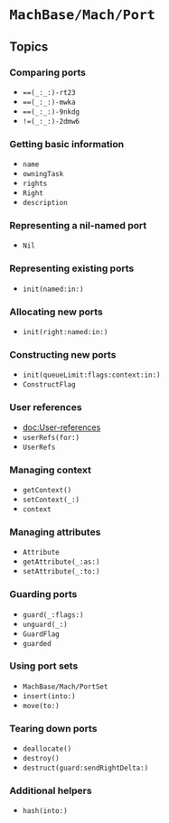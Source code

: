 # ``MachBase/Mach/Port``

## Topics

### Comparing ports

- ``==(_:_:)-rt23``
- ``==(_:_:)-mwka``
- ``==(_:_:)-9nkdg``
- ``!=(_:_:)-2dmw6``

### Getting basic information

- ``name``
- ``owningTask``
- ``rights``
- ``Right``
- ``description``

### Representing a nil-named port

- ``Nil``

### Representing existing ports

- ``init(named:in:)``

### Allocating new ports

- ``init(right:named:in:)``

### Constructing new ports

- ``init(queueLimit:flags:context:in:)``
- ``ConstructFlag``

### User references

- <doc:User-references>
- ``userRefs(for:)``
- ``UserRefs``

### Managing context

- ``getContext()``
- ``setContext(_:)``
- ``context``

### Managing attributes

- ``Attribute``
- ``getAttribute(_:as:)``
- ``setAttribute(_:to:)``

### Guarding ports

- ``guard(_:flags:)``
- ``unguard(_:)``
- ``GuardFlag``
- ``guarded``

### Using port sets

- ``MachBase/Mach/PortSet``
- ``insert(into:)``
- ``move(to:)``

### Tearing down ports

- ``deallocate()``
- ``destroy()``
- ``destruct(guard:sendRightDelta:)``

### Additional helpers

- ``hash(into:)``
